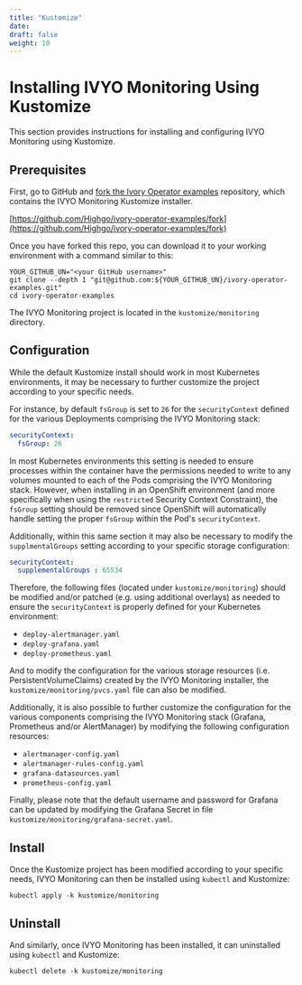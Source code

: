 ```yaml
---
title: "Kustomize"
date:
draft: false
weight: 10
---
```


# Installing IVYO Monitoring Using Kustomize

This section provides instructions for installing and configuring IVYO Monitoring using Kustomize.

## Prerequisites

First, go to GitHub and [fork the Ivory Operator examples](https://github.com/Highgo/ivory-operator-examples/fork)
repository, which contains the IVYO Monitoring Kustomize installer.

[https://github.com/Highgo/ivory-operator-examples/fork](https://github.com/Highgo/ivory-operator-examples/fork)

Once you have forked this repo, you can download it to your working environment with a command
similar to this:

```
YOUR_GITHUB_UN="<your GitHub username>"
git clone --depth 1 "git@github.com:${YOUR_GITHUB_UN}/ivory-operator-examples.git"
cd ivory-operator-examples
```

The IVYO Monitoring project is located in the `kustomize/monitoring` directory.

## Configuration

While the default Kustomize install should work in most Kubernetes environments, it may be
necessary to further customize the project according to your specific needs.

For instance, by default `fsGroup` is set to `26` for the `securityContext` defined for the
various Deployments comprising the IVYO Monitoring stack:

```yaml
securityContext:
  fsGroup: 26
```

In most Kubernetes environments this setting is needed to ensure processes within the container
have the permissions needed to write to any volumes mounted to each of the Pods comprising the IVYO
Monitoring stack.  However, when installing in an OpenShift environment (and more specifically when
using the `restricted` Security Context Constraint), the `fsGroup` setting should be removed
since OpenShift will automatically handle setting the proper `fsGroup` within the Pod's
`securityContext`.

Additionally, within this same section it may also be necessary to modify the `supplmentalGroups`
setting according to your specific storage configuration:

```yaml
securityContext:
  supplementalGroups : 65534
```

Therefore, the following files (located under `kustomize/monitoring`) should be modified and/or
patched (e.g. using additional overlays) as needed to ensure the `securityContext` is properly
defined for your Kubernetes environment:

- `deploy-alertmanager.yaml`
- `deploy-grafana.yaml`
- `deploy-prometheus.yaml`

And to modify the configuration for the various storage resources (i.e. PersistentVolumeClaims)
created by the IVYO Monitoring installer, the `kustomize/monitoring/pvcs.yaml` file can also
be modified.

Additionally, it is also possible to further customize the configuration for the various components
comprising the IVYO Monitoring stack (Grafana, Prometheus and/or AlertManager) by modifying the
following configuration resources:

- `alertmanager-config.yaml`
- `alertmanager-rules-config.yaml`
- `grafana-datasources.yaml`
- `prometheus-config.yaml`

Finally, please note that the default username and password for Grafana can be updated by
modifying the Grafana Secret in file `kustomize/monitoring/grafana-secret.yaml`.

## Install

Once the Kustomize project has been modified according to your specific needs, IVYO Monitoring can
then be installed using `kubectl` and Kustomize:

```shell
kubectl apply -k kustomize/monitoring
```

## Uninstall

And similarly, once IVYO Monitoring has been installed, it can uninstalled using `kubectl` and
Kustomize:

```shell
kubectl delete -k kustomize/monitoring
```

